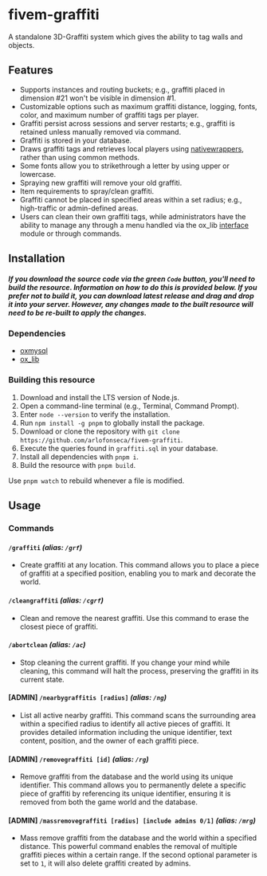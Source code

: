 # fivem-graffiti

A standalone 3D-Graffiti system which gives the ability to tag walls and objects.

## Features

- Supports instances and routing buckets; e.g., graffiti placed in dimension #21 won't be visible in dimension #1.
- Customizable options such as maximum graffiti distance, logging, fonts, color, and maximum number of graffiti tags per player.
- Graffiti persist across sessions and server restarts; e.g., graffiti is retained unless manually removed via command.
- Graffiti is stored in your database.
- Draws graffiti tags and retrieves local players using [nativewrappers](https://github.com/nativewrappers), rather than using common methods.
- Some fonts allow you to strikethrough a letter by using upper or lowercase.
- Spraying new graffiti will remove your old graffiti.
- Item requirements to spray/clean graffiti.
- Graffiti cannot be placed in specified areas within a set radius; e.g., high-traffic or admin-defined areas.
- Users can clean their own graffiti tags, while administrators have the ability to manage any through a menu handled via the ox_lib [interface](https://overextended.dev/ox_lib/Modules/Interface/Client/context) module or through commands.

## Installation

##### _If you download the source code via the green `Code` button, you'll need to build the resource. Information on how to do this is provided below. If you prefer not to build it, you can download latest release and drag and drop it into your server. However, any changes made to the built resource will need to be re-built to apply the changes._

### Dependencies

- [oxmysql](https://github.com/overextended/oxmysql)
- [ox_lib](https://github.com/overextended/ox_lib)

### Building this resource

1. Download and install the LTS version of Node.js.
2. Open a command-line terminal (e.g., Terminal, Command Prompt).
3. Enter `node --version` to verify the installation.
4. Run `npm install -g pnpm` to globally install the package.
5. Download or clone the repository with `git clone https://github.com/arlofonseca/fivem-graffiti`.
6. Execute the queries found in `graffiti.sql` in your database.
7. Install all dependencies with `pnpm i`.
8. Build the resource with `pnpm build`.

Use `pnpm watch` to rebuild whenever a file is modified.

## Usage

### Commands

#### `/graffiti` _(alias: `/grf`)_

- Create graffiti at any location. This command allows you to place a piece of graffiti at a specified position, enabling you to mark and decorate the world.

#### `/cleangraffiti` _(alias: `/cgrf`)_

- Clean and remove the nearest graffiti. Use this command to erase the closest piece of graffiti.

#### `/abortclean` _(alias: `/ac`)_

- Stop cleaning the current graffiti. If you change your mind while cleaning, this command will halt the process, preserving the graffiti in its current state.

#### [ADMIN] `/nearbygraffitis [radius]` _(alias: `/ng`)_

- List all active nearby graffiti. This command scans the surrounding area within a specified radius to identify all active pieces of graffiti. It provides detailed information including the unique identifier, text content, position, and the owner of each graffiti piece.

#### [ADMIN] `/removegraffiti [id]` _(alias: `/rg`)_

- Remove graffiti from the database and the world using its unique identifier. This command allows you to permanently delete a specific piece of graffiti by referencing its unique identifier, ensuring it is removed from both the game world and the database.

#### [ADMIN] `/massremovegraffiti [radius] [include admins 0/1]` _(alias: `/mrg`)_

- Mass remove graffiti from the database and the world within a specified distance. This powerful command enables the removal of multiple graffiti pieces within a certain range. If the second optional parameter is set to `1`, it will also delete graffiti created by admins.
